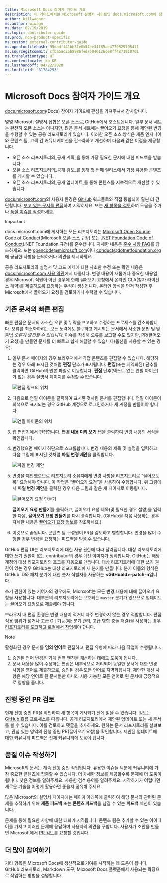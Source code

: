 ```yaml
---
title: Microsoft Docs 참여자 가이드 개요
description: 이 가이드에서는 Microsoft 설명서 사이트인 docs.microsoft.com에 참여할 수 있는 방법에 대해 설명합니다.
author: billwagner
ms.author: wiwagn
ms.date: 02/19/2019
ms.topic: contributor-guide
ms.prod: non-product-specific
ms.custom: external-contributor-guide
ms.openlocfilehash: 95dadff41bb31e0b34ee34f85ae47708297954f1
ms.sourcegitcommit: cfba5ad25b898bfed76046126ce8ff4871910701
ms.translationtype: HT
ms.contentlocale: ko-KR
ms.lasthandoff: 04/22/2020
ms.locfileid: "81784293"
---
```

# <a name="microsoft-docs-contributor-guide-overview"></a>Microsoft Docs 참여자 가이드 개요

[docs.microsoft.com](https://docs.microsoft.com)(Docs) 참여자 가이드에 관심을 가져주셔서 감사합니다.

몇몇 Microsoft 설명서 집합은 오픈 소스로, GitHub에서 호스트됩니다. 일부 문서 세트는 완전히 오픈 소스는 아니지만, 많은 문서 세트에는 끌어오기 요청을 통해 제안된 변경을 수행할 수 있는 공용 리포지토리가 있습니다. 이러한 오픈 소스 방식은 제품 엔지니어와 콘텐츠 팀, 고객 간 커뮤니케이션을 간소화하고 개선하며 다음과 같은 이점을 제공합니다.

- 오픈 소스 리포지토리의_공개 계획_을 통해 가장 필요한 문서에 대한 피드백을 받습니다.
- 오픈 소스 리포지토리의_공개 검토_를 통해 첫 번째 릴리스에서 가장 유용한 콘텐츠를 게시할 수 있습니다.
- 오픈 소스 리포지토리의_공개 업데이트_를 통해 콘텐츠를 지속적으로 개선할 수 있습니다.

[docs.microsoft.com](https://docs.microsoft.com)의 사용자 환경은 [GitHub](https://github.com) 워크플로와 직접 통합되어 훨씬 더 간단합니다. [보고 있는 문서를 편집](#quick-edits-to-existing-documents)하여 시작하세요. 또는 [새 항목을 검토](#review-open-prs)하여 도움을 주거나 [품질 이슈를 작성](#create-quality-issues)하세요.

> [!IMPORTANT]
> docs.microsoft.com에 게시하는 모든 리포지토리는 [Microsoft Open Source Code of Conduct](https://opensource.microsoft.com/codeofconduct/)(Microsoft 오픈 소스 규정) 또는 [.NET Foundation Code of Conduct](https://dotnetfoundation.org/code-of-conduct)(.NET Foundation 규정)를 준수합니다. 자세한 내용은 [준수 사항 FAQ](https://opensource.microsoft.com/codeofconduct/faq/)를 참조하세요. 또는 [opencode@microsoft.com](mailto:opencode@microsoft.com)이나 [conduct@dotnetfoundation.org](mailto:conduct@dotnetfoundation.org)에 궁금한 사항을 문의하거나 의견을 제시하세요.<br>
>
> 공용 리포지토리의 설명서 및 코드 예제에 대한 사소한 수정 또는 확인 내용은 [docs.microsoft.com 사용 약관](https://docs.microsoft.com/legal/termsofuse)에서 다룹니다. 변경 내용이 새롭거나 중요한 내용일 경우 Microsoft 직원이 아닌 경우에 한해 끌어오기 요청에서 온라인 CLA(참가 라이선스 계약)를 제출하도록 요청하는 주석이 생성됩니다. 온라인 양식을 먼저 작성한 후 Microsoft에서 끌어오기 요청을 검토하거나 수락할 수 있습니다.

## <a name="quick-edits-to-existing-documents"></a>기존 문서의 빠른 편집

빠른 편집은 문서의 사소한 오류 및 누락을 보고하고 수정하는 프로세스를 간소화합니다. 오류를 최소화하려는 모든 노력에도 불구하고 게시되는 문서에서 사소한 문법 및 맞춤법 _오류가 발견될 수 있습니다_. 이슈를 작성해 오류를 보고할 수도 있지만, PR(끌어오기 요청)을 만들면 문제를 더 빠르고 쉽게 해결할 수 있습니다(옵션을 사용할 수 있는 경우).

1. 일부 문서 페이지의 경우 브라우저에서 직접 콘텐츠를 편집할 수 있습니다. 해당하는 경우 아래 표시된 것처럼 **편집** 단추가 표시됩니다. **편집**(또는 지역화된) 단추를 클릭하면 GitHub의 원본 파일로 이동합니다. **편집** 단추(텍스트 없는 연필 아이콘)가 없는 경우 설명서 페이지를 수정할 수 없습니다.

   ![편집 링크의 위치](./media/index/edit-article.png)

2. 다음으로 연필 아이콘을 클릭하여 표시된 것처럼 문서를 편집합니다. 연필 아이콘이 회색으로 표시되는 경우 GitHub 계정으로 로그인하거나 새 계정을 만들어야 합니다. 

   ![연필 아이콘의 위치](./media/index/edit-icon.png)


3. 웹 편집기에서 편집합니다. **변경 내용 미리 보기** 탭을 클릭하여 변경 내용의 서식을 확인합니다.

4. 변경했으면 페이지 하단으로 스크롤합니다. 변경 내용의 제목 및 설명을 입력하고 다음 그림에 표시된 것처럼 **파일 변경 제안**을 클릭합니다.

   ![파일 변경 제안](./media/index/submit-pull-request.png)

5. 변경을 제안했으므로 리포지토리 소유자에게 변경 사항을 리포지토리로 “끌어오도록” 요청해야 합니다. 이 작업은 “끌어오기 요청”을 사용하여 수행합니다. 위 그림에서 **파일 변경 제안**을 클릭한 경우 다음 그림과 같은 새 페이지로 이동됩니다.

   ![끌어오기 요청 만들기](media/index/create-pull-request.png)

   **끌어오기 요청 만들기**를 클릭하고, 끌어오기 요청 제목(및 필요한 경우 설명)을 입력한 다음, **끌어오기 요청 만들기**를 다시 클릭합니다. (GitHub을 처음 사용하는 경우 자세한 내용은 [끌어오기 요청 정보](https://help.github.com/en/articles/about-pull-requests)를 참조하세요.)

6. 이것으로 끝입니다. 콘텐츠 팀 구성원이 PR을 검토하고 병합합니다. 변경을 많이 수행한 경우 변경을 요청하는 피드백을 받을 수 있습니다.

GitHub 편집 UI는 리포지토리에 대한 사용 권한에 따라 달라집니다. 대상 리포지토리에 대한 쓰기 권한이 없는 contributor의 경우 이전 이미지가 정확합니다. GitHub는 해당 계정의 대상 리포지토리의 포크를 자동으로 만듭니다. 대상 리포지토리에 대한 쓰기 권한이 있는 경우 GitHub는 대상 리포지토리에 새 분기를 만듭니다. 분기 이름의 형식은 GitHub ID와 패치 분기에 대한 숫자 식별자를 사용하는 **\<GitHubId\>-patch-n**입니다.

쓰기 권한이 있는 기여자의 경우에도, Microsoft는 모든 변경 내용에 대해 끌어오기 요청을 사용합니다. 대부분의 리포지토리에는 보호되는 `master` 분기가 있으므로 업데이트는 끌어오기 요청으로 제출해야 합니다.

브라우저 내 편집 환경은 변경 내용이 적거나 자주 변경하지 않는 경우 적합합니다. 편집 적용 범위가 넓거나 고급 Git 기능(예: 분기 관리, 고급 병합 충돌 해결)을 사용하는 경우 [리포지토리를 포크하고 로컬에서 작업](how-to-write-workflows-major.md)해야 합니다.

> [!NOTE]
> 활성화된 경우 문서를 **임의 언어**로 편집하고, 편집 유형에 따라 다음 작업이 수행됩니다.
> 1. 승인된 언어 변경은 기계 번역 엔진을 개선하는 데에도 도움이 됩니다.
> 2. 문서 내용을 많이 수정하는 편집은 내부적으로 처리되어 동일한 문서에 대한 변경 사항을 영어로 제출하므로, 승인된 경우 모든 언어로 지역화됩니다.
> 제안한 개선 사항은 해당 언어로 된 문서뿐만 아니라 사용 가능한 모든 언어로 된 문서에 긍정적으로 영향을 줍니다.

## <a name="review-open-prs"></a>진행 중인 PR 검토

현재 진행 중인 PR을 확인하여 새 항목이 게시되기 전에 읽을 수 있습니다. 검토는 [GitHub 흐름](https://guides.github.com/introduction/flow/) 프로세스를 따릅니다. 공개 리포지토리에서 제안된 업데이트 또는 새 문서를 볼 수 있습니다. 이를 검토하고 댓글을 추가하세요. 원하는 문서 리포지토리를 살펴보고, 관심 있는 영역의 진행 중인 PR(끌어오기 요청)을 확인합니다. 제안된 업데이트에 대한 커뮤니티 피드백은 전체 커뮤니티에 도움이 됩니다.

## <a name="create-quality-issues"></a>품질 이슈 작성하기

Microsoft의 문서는 계속 진행 중인 작업입니다. 유용한 이슈들 덕분에 커뮤니티에 가장 중요한 콘텐츠에 집중할 수 있습니다. 더 자세한 정보를 제공할수록 문제에 더 도움이 됩니다. 찾은 정보를 알려주세요. 사용한 검색 용어를 알려주세요. 시작하기가 어렵다면 새로운 기술을 어떻게 활용하면 좋을지 공유해 주세요.

많은 Microsoft의 설명서 페이지에는 페이지 아래쪽에 클릭하여 해당 문서와 관련된 문제를 추적하기 위해 **제품 피드백** 또는 **콘텐츠 피드백**을 남길 수 있는 **피드백** 섹션이 있습니다.

문제를 통해 필요한 사항에 대한 대화가 시작됩니다. 콘텐츠 팀은 추가할 수 있는 아이디어를 가지고 이러한 문제에 응답하며 사용자의 의견을 구합니다. 사용자가 초안을 만들면 Microsoft에서 [PR 검토](#review-open-prs)를 요청할 것입니다.

## <a name="get-more-involved"></a>더 많이 참여하기

기타 항목은 Microsoft Docs에 생산적으로 기여를 시작하는 데 도움이 됩니다. GitHub 리포지토리, Markdown 도구, Microsoft Docs 플랫폼에서 사용되는 확장으로 작업하는 방법을 설명합니다.
